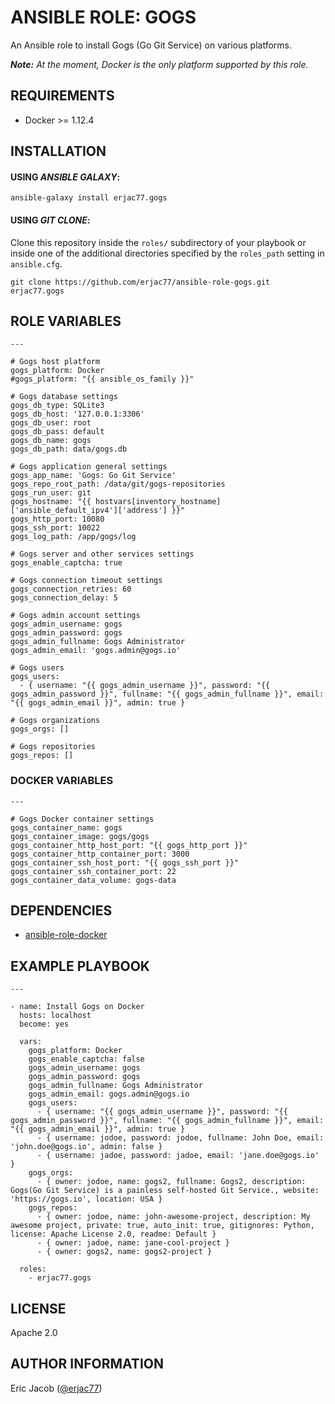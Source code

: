 # ANSIBLE ROLE: GOGS

An Ansible role to install Gogs (Go Git Service) on various platforms.

_**Note:** At the moment, Docker is the only platform supported by this role._

## REQUIREMENTS

* Docker >= 1.12.4

## INSTALLATION

#### USING _ANSIBLE GALAXY_:

```
ansible-galaxy install erjac77.gogs
```

#### USING _GIT CLONE_:

Clone this repository inside the `roles/` subdirectory of your playbook or inside one of the additional directories specified by the `roles_path` setting in `ansible.cfg`.

```
git clone https://github.com/erjac77/ansible-role-gogs.git erjac77.gogs
```

## ROLE VARIABLES

```
---

# Gogs host platform
gogs_platform: Docker
#gogs_platform: "{{ ansible_os_family }}"

# Gogs database settings
gogs_db_type: SQLite3
gogs_db_host: '127.0.0.1:3306'
gogs_db_user: root
gogs_db_pass: default
gogs_db_name: gogs
gogs_db_path: data/gogs.db

# Gogs application general settings
gogs_app_name: 'Gogs: Go Git Service'
gogs_repo_root_path: /data/git/gogs-repositories
gogs_run_user: git
gogs_hostname: "{{ hostvars[inventory_hostname]['ansible_default_ipv4']['address'] }}"
gogs_http_port: 10080
gogs_ssh_port: 10022
gogs_log_path: /app/gogs/log

# Gogs server and other services settings
gogs_enable_captcha: true

# Gogs connection timeout settings
gogs_connection_retries: 60
gogs_connection_delay: 5

# Gogs admin account settings
gogs_admin_username: gogs
gogs_admin_password: gogs
gogs_admin_fullname: Gogs Administrator
gogs_admin_email: 'gogs.admin@gogs.io'

# Gogs users
gogs_users:
  - { username: "{{ gogs_admin_username }}", password: "{{ gogs_admin_password }}", fullname: "{{ gogs_admin_fullname }}", email: "{{ gogs_admin_email }}", admin: true }

# Gogs organizations
gogs_orgs: []

# Gogs repositories
gogs_repos: []
```

### DOCKER VARIABLES

```
---

# Gogs Docker container settings
gogs_container_name: gogs
gogs_container_image: gogs/gogs
gogs_container_http_host_port: "{{ gogs_http_port }}"
gogs_container_http_container_port: 3000
gogs_container_ssh_host_port: "{{ gogs_ssh_port }}"
gogs_container_ssh_container_port: 22
gogs_container_data_volume: gogs-data
```

## DEPENDENCIES

* [ansible-role-docker](https://github.com/erjac77/ansible-role-docker)

## EXAMPLE PLAYBOOK

```
---

- name: Install Gogs on Docker
  hosts: localhost
  become: yes

  vars:
    gogs_platform: Docker
    gogs_enable_captcha: false
    gogs_admin_username: gogs
    gogs_admin_password: gogs
    gogs_admin_fullname: Gogs Administrator
    gogs_admin_email: gogs.admin@gogs.io
    gogs_users:
      - { username: "{{ gogs_admin_username }}", password: "{{ gogs_admin_password }}", fullname: "{{ gogs_admin_fullname }}", email: "{{ gogs_admin_email }}", admin: true }
      - { username: jodoe, password: jodoe, fullname: John Doe, email: 'john.doe@gogs.io', admin: false }
      - { username: jadoe, password: jadoe, email: 'jane.doe@gogs.io' }
    gogs_orgs:
      - { owner: jodoe, name: gogs2, fullname: Gogs2, description: Gogs(Go Git Service) is a painless self-hosted Git Service., website: 'https://gogs.io', location: USA }
    gogs_repos:
      - { owner: jodoe, name: john-awesome-project, description: My awesome project, private: true, auto_init: true, gitignores: Python, license: Apache License 2.0, readme: Default }
      - { owner: jadoe, name: jane-cool-project }
      - { owner: gogs2, name: gogs2-project }

  roles:
    - erjac77.gogs
```

## LICENSE

Apache 2.0

## AUTHOR INFORMATION

Eric Jacob ([@erjac77](https://github.com/erjac77))